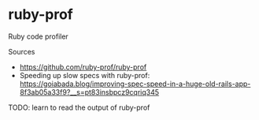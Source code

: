 # ruby-prof

Ruby code profiler

Sources

- https://github.com/ruby-prof/ruby-prof
- Speeding up slow specs with ruby-prof:
  https://goiabada.blog/improving-spec-speed-in-a-huge-old-rails-app-8f3ab05a33f9?__s=pt83insbpcz9cqriq345

TODO: learn to read the output of ruby-prof
